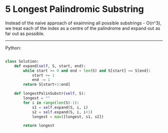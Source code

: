# 5 Longest Palindromic Substring

Instead of the naive approach of exaimning all possible substrings - O(n^3), we
treat each of the index as a centre of the palindrome and expand out as far out
as possible.

---

Python:

```python

class Solution:
    def expand(self, S, start, end):
        while start >= 0 and end < len(S) and S[start] == S[end]:
            start += 1
            end -= 1
        return S[start+1:end]

    def longestPalinSubstr(self, S):
        longest = ""
        for i in range(len(S)-1):
            s1 = self.expand(S, i, i)
            s2 = self.expand(S, i, i+1)
            longest = max([longest, s1, s2])

        return longest
```
